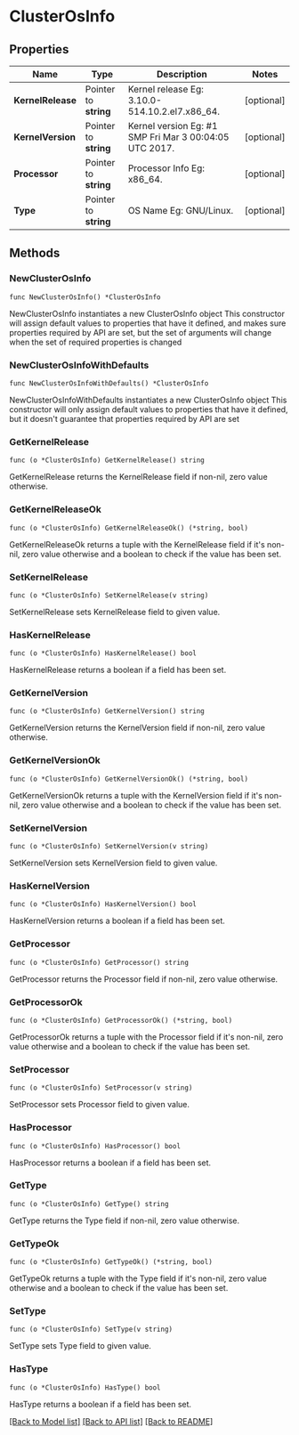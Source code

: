 # ClusterOsInfo

## Properties

Name | Type | Description | Notes
------------ | ------------- | ------------- | -------------
**KernelRelease** | Pointer to **string** | Kernel release Eg: 3.10.0-514.10.2.el7.x86_64. | [optional] 
**KernelVersion** | Pointer to **string** | Kernel version Eg: #1 SMP Fri Mar 3 00:04:05 UTC 2017. | [optional] 
**Processor** | Pointer to **string** | Processor Info Eg: x86_64. | [optional] 
**Type** | Pointer to **string** | OS Name Eg: GNU/Linux. | [optional] 

## Methods

### NewClusterOsInfo

`func NewClusterOsInfo() *ClusterOsInfo`

NewClusterOsInfo instantiates a new ClusterOsInfo object
This constructor will assign default values to properties that have it defined,
and makes sure properties required by API are set, but the set of arguments
will change when the set of required properties is changed

### NewClusterOsInfoWithDefaults

`func NewClusterOsInfoWithDefaults() *ClusterOsInfo`

NewClusterOsInfoWithDefaults instantiates a new ClusterOsInfo object
This constructor will only assign default values to properties that have it defined,
but it doesn't guarantee that properties required by API are set

### GetKernelRelease

`func (o *ClusterOsInfo) GetKernelRelease() string`

GetKernelRelease returns the KernelRelease field if non-nil, zero value otherwise.

### GetKernelReleaseOk

`func (o *ClusterOsInfo) GetKernelReleaseOk() (*string, bool)`

GetKernelReleaseOk returns a tuple with the KernelRelease field if it's non-nil, zero value otherwise
and a boolean to check if the value has been set.

### SetKernelRelease

`func (o *ClusterOsInfo) SetKernelRelease(v string)`

SetKernelRelease sets KernelRelease field to given value.

### HasKernelRelease

`func (o *ClusterOsInfo) HasKernelRelease() bool`

HasKernelRelease returns a boolean if a field has been set.

### GetKernelVersion

`func (o *ClusterOsInfo) GetKernelVersion() string`

GetKernelVersion returns the KernelVersion field if non-nil, zero value otherwise.

### GetKernelVersionOk

`func (o *ClusterOsInfo) GetKernelVersionOk() (*string, bool)`

GetKernelVersionOk returns a tuple with the KernelVersion field if it's non-nil, zero value otherwise
and a boolean to check if the value has been set.

### SetKernelVersion

`func (o *ClusterOsInfo) SetKernelVersion(v string)`

SetKernelVersion sets KernelVersion field to given value.

### HasKernelVersion

`func (o *ClusterOsInfo) HasKernelVersion() bool`

HasKernelVersion returns a boolean if a field has been set.

### GetProcessor

`func (o *ClusterOsInfo) GetProcessor() string`

GetProcessor returns the Processor field if non-nil, zero value otherwise.

### GetProcessorOk

`func (o *ClusterOsInfo) GetProcessorOk() (*string, bool)`

GetProcessorOk returns a tuple with the Processor field if it's non-nil, zero value otherwise
and a boolean to check if the value has been set.

### SetProcessor

`func (o *ClusterOsInfo) SetProcessor(v string)`

SetProcessor sets Processor field to given value.

### HasProcessor

`func (o *ClusterOsInfo) HasProcessor() bool`

HasProcessor returns a boolean if a field has been set.

### GetType

`func (o *ClusterOsInfo) GetType() string`

GetType returns the Type field if non-nil, zero value otherwise.

### GetTypeOk

`func (o *ClusterOsInfo) GetTypeOk() (*string, bool)`

GetTypeOk returns a tuple with the Type field if it's non-nil, zero value otherwise
and a boolean to check if the value has been set.

### SetType

`func (o *ClusterOsInfo) SetType(v string)`

SetType sets Type field to given value.

### HasType

`func (o *ClusterOsInfo) HasType() bool`

HasType returns a boolean if a field has been set.


[[Back to Model list]](../README.md#documentation-for-models) [[Back to API list]](../README.md#documentation-for-api-endpoints) [[Back to README]](../README.md)


